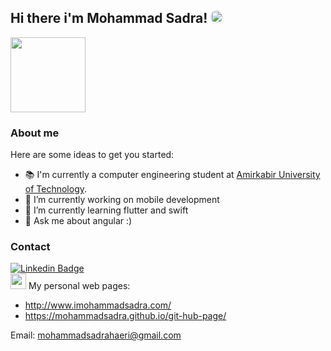 ## Hi there i'm Mohammad Sadra! <img style="border-radius: 50%;" src="https://github.com/TheDudeThatCode/TheDudeThatCode/blob/master/Assets/Hi.gif" width="20px">
<img src="https://mohammadsadra.github.io/git-hub-page/img/about-me.jpeg" width="120px">

### About me

Here are some ideas to get you started:
- 📚 I'm currently a computer engineering student at [Amirkabir University of Technology](aut.ac.ir). 
- 🔭 I’m currently working on mobile development
- 🌱 I’m currently learning flutter and swift
- 💬 Ask me about angular :)

### Contact
[![Linkedin Badge](https://img.shields.io/badge/Linkedin-blue?style=flat-square&logo=Linkedin&logoColor=white&link=https://www.linkedin.com/in/mohammad-reza-dorudian-63a715212/)](http://linkedin.com/in/mohammad-sadra-haeri-asadi-52b2271b1)  
<img src="https://mohammadsadra.github.io/git-hub-page/img/logo.png" width="25px"> My personal web pages:
- http://www.imohammadsadra.com/
- https://mohammadsadra.github.io/git-hub-page/

Email: mohammadsadrahaeri@gmail.com


